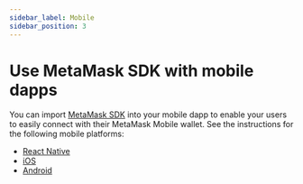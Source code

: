 ```yaml
---
sidebar_label: Mobile
sidebar_position: 3
---
```


# Use MetaMask SDK with mobile dapps

You can import [MetaMask SDK](../../../../concepts/sdk/index.mdx) into your mobile dapp to enable your users
to easily connect with their MetaMask Mobile wallet.
See the instructions for the following mobile platforms:

- [React Native](../javascript/react-native.md)
- [iOS](ios.md)
- [Android](android.md)
